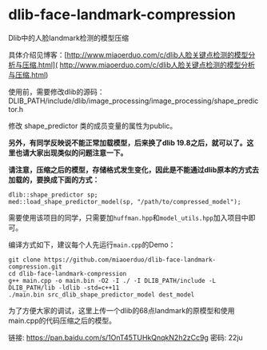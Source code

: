 # dlib-face-landmark-compression

Dlib中的人脸landmark检测的模型压缩

具体介绍见博客：[http://www.miaoerduo.com/c/dlib人脸关键点检测的模型分析与压缩.html]( http://www.miaoerduo.com/c/dlib人脸关键点检测的模型分析与压缩.html)

使用前，需要修改dlib的源码：
DLIB_PATH/include/dlib/image_processing/image_processing/shape_predictor.h

修改 shape_predictor 类的成员变量的属性为public。

**另外，有同学反映说不能正常加载模型，后来换了dlib 19.8之后，就可以了。这里也请大家出现类似的问题注意一下。**

**请注意，压缩之后的模型，存储格式发生变化，因此是不能通过dlib原本的方式去加载的，要换成下面的方式：**

```
dlib::shape_predictor sp;
med::load_shape_predictor_model(sp, "/path/to/compressed_model");
```

需要使用该项目的同学，只需要加`huffman.hpp`和`model_utils.hpp`加入项目中即可。

编译方式如下，建议每个人先运行`main.cpp`的Demo：

```
git clone https://github.com/miaoerduo/dlib-face-landmark-compression.git
cd dlib-face-landmark-compression
g++ main.cpp -o main.bin -O2 -I ./ -I DLIB_PATH/include -L DLIB_PATH/lib -ldlib -std=c++11
./main.bin src_dlib_shape_predictor_model dest_model
```

为了方便大家的调试，这里上传一个dlib的68点landmark的原模型和使用main.cpp的代码压缩之后的模型。

链接: https://pan.baidu.com/s/1OnT45TUHkQnqkN2h2zCc9g 密码: 22ju

